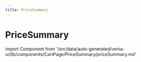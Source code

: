 ```yaml
---
title: PriceSummary
---
```


# PriceSummary

<!--
The reference doc content is generated automatically from the source code.
To update this section, update the doc blocks in the source code
-->

import Component from '/src/data/auto-generated/venia-ui/lib/components/CartPage/PriceSummary/priceSummary.md'

<Component />
